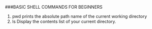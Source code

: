 ###BASIC SHELL COMMANDS FOR BEGINNERS

1. pwd prints the absolute path name of the current working directory
2. ls Display the contents list of your current directory.
